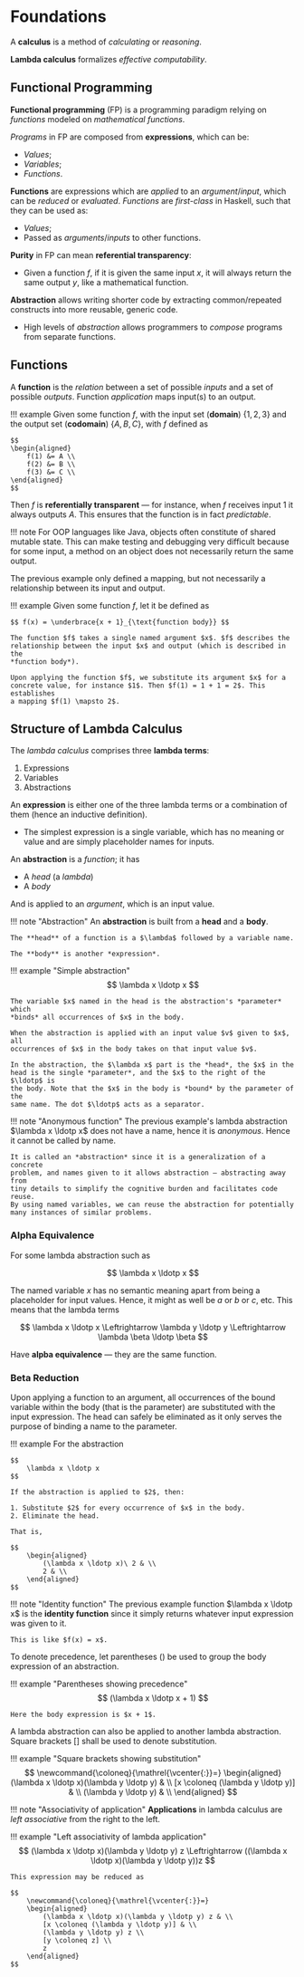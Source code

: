 # Foundations

A **calculus** is a method of *calculating* or *reasoning*.

**Lambda calculus** formalizes *effective computability*.

## Functional Programming

**Functional programming** (FP) is a programming paradigm relying on
*functions* modeled on *mathematical functions*.

*Programs* in FP are composed from **expressions**, which can be:

- *Values*;
- *Variables*;
- *Functions*.

**Functions** are expressions which are *applied* to an *argument*/*input*,
which can be *reduced* or *evaluated*. *Functions* are *first-class* in Haskell,
such that they can be used as:

  - *Values*;
  - Passed as *arguments*/*inputs* to other functions.

**Purity** in FP can mean **referential transparency**:

  - Given a function $f$, if it is given the same input $x$, it will always
  return the same output $y$, like a mathematical function.

**Abstraction** allows writing shorter code by extracting common/repeated
constructs into more reusable, generic code.

  - High levels of *abstraction* allows programmers to *compose* programs from
  separate functions.

## Functions

A **function** is the *relation* between a set of possible *inputs* and a set of
possible *outputs*. Function *application* maps input(s) to an output.

!!! example
    Given some function $f$, with the input set (**domain**) $\{ 1, 2, 3 \}$ and
    the output set (**codomain**) $\{ A, B, C \}$, with $f$ defined as

    $$
    \begin{aligned}
        f(1) &= A \\
        f(2) &= B \\
        f(3) &= C \\
    \end{aligned}
    $$

Then $f$ is **referentially transparent** — for instance, when $f$ receives input
$1$ it always outputs $A$. This ensures that the function is in fact
*predictable*.

!!! note
    For OOP languages like Java, objects often constitute of shared mutable 
    state. This can make testing and debugging very difficult because for some
    input, a method on an object does not necessarily return the same output.

The previous example only defined a mapping, but not necessarily a relationship
between its input and output.

!!! example
    Given some function $f$, let it be defined as

    $$ f(x) = \underbrace{x + 1}_{\text{function body}} $$

    The function $f$ takes a single named argument $x$. $f$ describes the
    relationship between the input $x$ and output (which is described in the 
    *function body*).

    Upon applying the function $f$, we substitute its argument $x$ for a
    concrete value, for instance $1$. Then $f(1) = 1 + 1 = 2$. This establishes
    a mapping $f(1) \mapsto 2$.

## Structure of Lambda Calculus

The *lambda calculus* comprises three **lambda terms**:

1. Expressions
2. Variables
3. Abstractions

An **expression** is either one of the three lambda terms or a combination of
them (hence an inductive definition).

- The simplest expression is a single variable, which has no meaning or value
and are simply placeholder names for inputs.

An **abstraction** is a *function*; it has

- A *head* (a *lambda*)
- A *body*

And is applied to an *argument*, which is an input value.

!!! note "Abstraction"
    An **abstraction** is built from a **head** and a **body**.

    The **head** of a function is a $\lambda$ followed by a variable name.

    The **body** is another *expression*.

!!! example "Simple abstraction"
    $$
        \lambda x \ldotp x
    $$

    The variable $x$ named in the head is the abstraction's *parameter* which 
    *binds* all occurrences of $x$ in the body.

    When the abstraction is applied with an input value $v$ given to $x$, all
    occurrences of $x$ in the body takes on that input value $v$.

    In the abstraction, the $\lambda x$ part is the *head*, the $x$ in the
    head is the single *parameter*, and the $x$ to the right of the $\ldotp$ is
    the body. Note that the $x$ in the body is *bound* by the parameter of the
    same name. The dot $\ldotp$ acts as a separator.

!!! note "Anonymous function"
    The previous example's lambda abstraction $\lambda x \ldotp x$ does not
    have a name, hence it is *anonymous*. Hence it cannot be called by name.

    It is called an *abstraction* since it is a generalization of a concrete
    problem, and names given to it allows abstraction — abstracting away from
    tiny details to simplify the cognitive burden and facilitates code reuse.
    By using named variables, we can reuse the abstraction for potentially
    many instances of similar problems.

### Alpha Equivalence

For some lambda abstraction such as

$$
    \lambda x \ldotp x
$$

The named variable $x$ has no semantic meaning apart from being a placeholder
for input values. Hence, it might as well be $a$ or $b$ or $c$, etc. This means
that the lambda terms

$$
    \lambda x \ldotp x 
        \Leftrightarrow \lambda y \ldotp y
        \Leftrightarrow \lambda \beta \ldotp \beta
$$

Have **alpba equivalence** — they are the same function.

### Beta Reduction

Upon applying a function to an argument, all occurrences of the bound variable
within the body (that is the parameter) are substituted with the input
expression. The head can safely be eliminated as it only serves the purpose
of binding a name to the parameter.

!!! example
    For the abstraction

    $$
        \lambda x \ldotp x
    $$

    If the abstraction is applied to $2$, then:

    1. Substitute $2$ for every occurrence of $x$ in the body.
    2. Eliminate the head.

    That is,

    $$
        \begin{aligned}
            (\lambda x \ldotp x)\ 2 & \\
            2 & \\
        \end{aligned}
    $$

!!! note "Identity function"
    The previous example function $\lambda x \ldotp x$ is the **identity
    function** since it simply returns whatever input expression was given to
    it.

    This is like $f(x) = x$.

To denote precedence, let parentheses $()$ be used to group the body expression
of an abstraction.

!!! example "Parentheses showing precedence"
    $$
        (\lambda x \ldotp x + 1)
    $$

    Here the body expression is $x + 1$.

A lambda abstraction can also be applied to another lambda abstraction. Square
brackets $[]$ shall be used to denote substitution.

!!! example "Square brackets showing substitution"
    $$
        \newcommand{\coloneq}{\mathrel{\vcenter{:}}=}
        \begin{aligned}
            (\lambda x \ldotp x)(\lambda y \ldotp y) & \\
            [x \coloneq (\lambda y \ldotp y)] & \\
            (\lambda y \ldotp y) & \\
        \end{aligned}
    $$

!!! note "Associativity of application"
    **Applications** in lambda calculus are *left associative* from the right
    to the left.

!!! example "Left associativity of lambda application"
    $$
        (\lambda x \ldotp x)(\lambda y \ldotp y) z
        \Leftrightarrow
        ((\lambda x \ldotp x)(\lambda y \ldotp y))z
    $$

    This expression may be reduced as

    $$
        \newcommand{\coloneq}{\mathrel{\vcenter{:}}=}
        \begin{aligned}
            (\lambda x \ldotp x)(\lambda y \ldotp y) z & \\
            [x \coloneq (\lambda y \ldotp y)] & \\
            (\lambda y \ldotp y) z \\
            [y \coloneq z] \\
            z
        \end{aligned}
    $$
